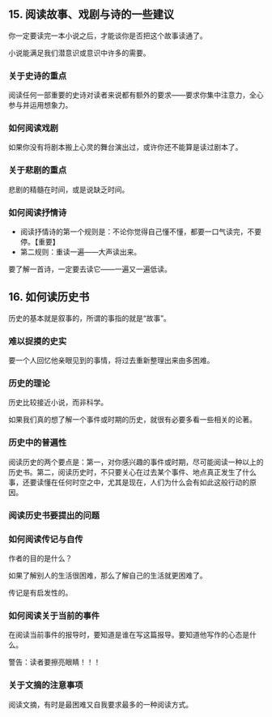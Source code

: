 ## 15. 阅读故事、戏剧与诗的一些建议

你一定要读完一本小说之后，才能谈你是否把这个故事读通了。

小说能满足我们潜意识或意识中许多的需要。

### 关于史诗的重点

阅读任何一部重要的史诗对读者来说都有额外的要求——要求你集中注意力，全心参与并运用想象力。

### 如何阅读戏剧

如果你没有将剧本搬上心灵的舞台演出过，或许你还不能算是读过剧本了。

### 关于悲剧的重点

悲剧的精髓在时间，或是说缺乏时间。

### 如何阅读抒情诗

- 阅读抒情诗的第一个规则是：不论你觉得自己懂不懂，都要一口气读完，不要停。【重要】
- 第二规则：重读一遍——大声读出来。

要了解一首诗，一定要去读它——一遍又一遍低读。

## 16. 如何读历史书

历史的基本就是叙事的，所谓的事指的就是“故事”。

### 难以捉摸的史实

要一个人回忆他亲眼见到的事情，将过去重新整理出来由多困难。

### 历史的理论

历史比较接近小说，而非科学。

如果我们真的想了解一个事件或时期的历史，就很有必要多看一些相关的论著。

### 历史中的普遍性

阅读历史的两个要点是：第一，对你感兴趣的事件或时期，尽可能阅读一种以上的历史书。第二，阅读历史时，不只要关心在过去某个事件、地点真正发生了什么事，还要读懂在任何时空之中，尤其是现在，人们为什么会有如此这般行动的原因。

### 阅读历史书要提出的问题

### 如何阅读传记与自传

作者的目的是什么？

如果了解别人的生活很困难，那么了解自己的生活就更困难了。

传记是有启发性的。

### 如何阅读关于当前的事件

在阅读当前事件的报导时，要知道是谁在写这篇报导。要知道他写作的心态是什么。

警告：读者要擦亮眼睛！！！

### 关于文摘的注意事项

阅读文摘，有时是最困难又自我要求最多的一种阅读方式。
